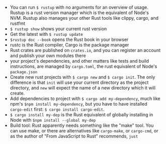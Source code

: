 - You can run `$ rustup` with no arguments for an overview of usage. Rustup is a rust version manager which is the equivalent of Node's NVM. Rustup also manages your other Rust tools like clippy, cargo, and rustfmt
- `$ rustup show` shows your current rust version
- Get the latest with `$ rustup update`
- `$rustup doc --book` opens the Rust book in your browser
- rustc is the Rust compiler, Cargo is the package manager
- Rust crates are published on `crates.io`, and you can register an account and publish your own modules there
- your project's dependencies, and other matters like tests and build instructions, are managed by `cargo.toml`, the rust equivalent of Node's `package.json`
- Create new rust projects with `$ cargo new` and `$ cargo init`. The only difference is that `init` will use your current directory as the project directory, and `new` will expect the name of a new directory which it will create.
- Add dependencies to project with `$ cargo add my-dependency`, much like npm's `$npm install my-dependency`, but you have to have installed `cargo-edit` first: `$ cargo install cargo-edit`.
- `$ cargo install my-dep` is the Rust equivalent of globally installing in Node with `$npm install --global my-dep`
- Build tool: Rust apparently needs something like the "make" tool. You can use make, or there are alternatives like `cargo-make`, or `cargo-cmd`, or as the author of "From JavaScript to Rust" recommends, `just`
